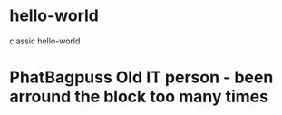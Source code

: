 # hello-world
classic hello-world

# PhatBagpuss Old IT person - been arround the block too many times

